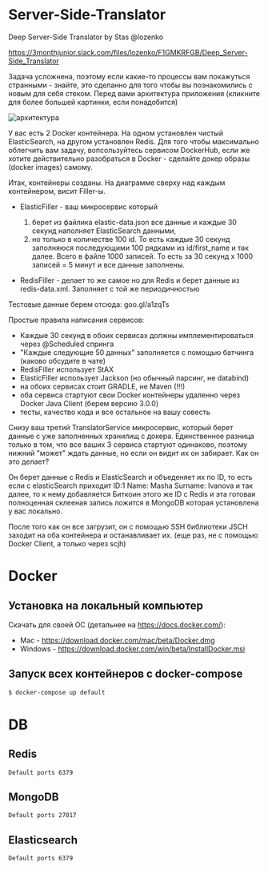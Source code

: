 # Server-Side-Translator
Deep Server-Side Translator by Stas @lozenko

https://3monthjunior.slack.com/files/lozenko/F1GMKRFGB/Deep_Server-Side_Translator

Задача усложнена, поэтому если какие-то процессы вам покажуться странными - знайте, это сделанно для того чтобы вы познакомились с новым для себя стеком.
Перед вами архитектура приложения (кликните для более большей картинки, если понадобится)

![архитектура](data-translator.png)

У вас есть 2 Docker контейнера. На одном установлен чистый ElasticSearch, на другом установлен Redis. Для того чтобы максимально облегчить вам задачу, вопсользуйтесь сервисом DockerHub, если же хотите действительно разобраться в Docker - сделайте докер образы (docker images) самому.

Итак, контейнеры созданы. На диаграмме сверху над каждым контейнером, висит Filler-ы.

* ElasticFiller - ваш микросервис который 
  1. берет из файлика elastic-data.json все данные и каждые 30 секунд наполняет ElasticSearch данными, 
  2. но только в количестве 100 id. 
То есть каждые 30 секунд заполняюся последующими 100 рядками из id/first_name и так далее. Всего в файле 1000 записей. То есть за 30 секунд x 1000 записей = 5 минут и все данные заполнены.

* RedisFiller - делает то же самое но для Redis и берет данные из redis-data.xml. Заполняет с той же периодичностью

Тестовые данные берем отсюда: goo.gl/a1zqTs

Простые правила написания сервисов:
* Каждые 30 секунд в обоих сервисах должны имплементироваться через @Scheduled спринга
* "Каждые следующие 50 данных" заполняется с помощью батчинга (каково обсудите в чате)
* RedisFiller использует StAX
* ElasticFiller использует Jackson (но обычный парсинг, не databind)
* на обоих сервисах стоит GRADLE, не Maven (!!!)
* оба сервиса стартуют свои Docker контейнеры удаленно через Docker Java Client (берем версию 3.0.0)
* тесты, качество кода и все остальное на вашу совесть

Снизу ваш третий TranslatorService микросервис, который берет данные с уже заполненных хранилищ с докера. Единственное разница только в том, что все ваших 3 сервиса стартуют одинаково, поэтому нижний "может" ждать данные, но если он видит их он забирает.
Как он это делает?

Он берет данные с Redis и ElasticSearch и объеденяет их по ID, то есть если с elasticSearch приходит ID:1 Name: Masha Surname: Ivanova и так далее, то к нему добавляется Биткоин этого же ID с Redis и эта готовая полноценная склееная запись ложится в MongoDB которая установлена у вас локально.

После того как он все загрузит, он c помощью SSH библиотеки JSCH заходит на оба контейнера и останавливает их. (еще раз, не с помощью Docker Client, а только через scjh)

# Docker

## Установка на локальный компьютер
Скачать для своей ОС (детальнее на https://docs.docker.com/):

 * Mac - https://download.docker.com/mac/beta/Docker.dmg
 * Windows - https://download.docker.com/win/beta/InstallDocker.msi

## Запуск всех контейнеров с docker-compose

```bash
$ docker-compose up default
```

# DB
## Redis
    Default ports 6379
## MongoDB
    Default ports 27017
## Elasticsearch
    Default ports 6379
